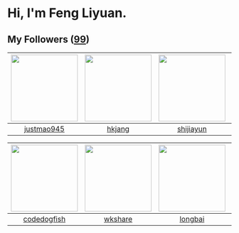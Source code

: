 # Hi, I'm Feng Liyuan.

## My Followers ([99](https://github.com/SunRunAway?tab=followers))

| <img src="https://avatars.githubusercontent.com/u/619331?v=4" width="150" height="150" /> | <img src="https://avatars.githubusercontent.com/u/3069493?v=4" width="150" height="150" /> | <img src="https://avatars.githubusercontent.com/u/566037?v=4" width="150" height="150" /> | <img src="https://avatars.githubusercontent.com/u/1459834?v=4" width="150" height="150" /> |
| :---------------------------------------------------------------------------------------: | :----------------------------------------------------------------------------------------: | :---------------------------------------------------------------------------------------: | :----------------------------------------------------------------------------------------: |
|                        [justmao945](https://github.com/justmao945)                        |                             [hkjang](https://github.com/hkjang)                            |                         [shijiayun](https://github.com/shijiayun)                         |                        [songjiayang](https://github.com/songjiayang)                       |

| <img src="https://avatars.githubusercontent.com/u/6002026?v=4" width="150" height="150" /> | <img src="https://avatars.githubusercontent.com/u/2918384?v=4" width="150" height="150" /> | <img src="https://avatars.githubusercontent.com/u/1204301?v=4" width="150" height="150" /> | <img src="https://avatars.githubusercontent.com/u/2173670?v=4" width="150" height="150" /> |
| :----------------------------------------------------------------------------------------: | :----------------------------------------------------------------------------------------: | :----------------------------------------------------------------------------------------: | :----------------------------------------------------------------------------------------: |
|                        [codedogfish](https://github.com/codedogfish)                       |                            [wkshare](https://github.com/wkshare)                           |                            [longbai](https://github.com/longbai)                           |                         [wonderflow](https://github.com/wonderflow)                        |